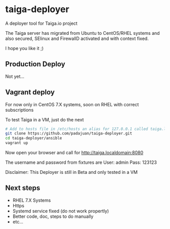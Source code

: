 # taiga-deployer
A deployer tool for Taiga.io project

The Taiga server has migrated from Ubuntu to CentOS/RHEL systems and also secured, SElinux and FirewallD activated
and with context fixed.

I hope you like it ;)

## Production Deploy
Not yet...

## Vagrant deploy
For now only in CentOS 7.X systems, soon on RHEL with correct subscriptions

To test Taiga in a VM, just do the next

```sh
# Add to hosts file in /etc/hosts an alias for 127.0.0.1 called taiga.localdomain
git clone https://github.com/padajuan/taiga-deployer.git
cd taiga-deployer/ansible
vagrant up
```

Now open your browser and call for http://taiga.localdomain:8080

The username and password from fixtures are
User: admin
Pass: 123123

Disclaimer: This Deployer is still in Beta and only tested in a VM


## Next steps
- RHEL 7.X Systems
- Https
- Systemd service fixed (do not work propertly)
- Better code, doc, steps to do manually
- etc...
